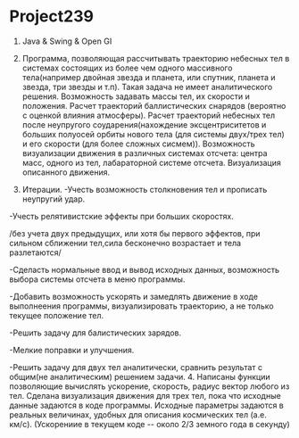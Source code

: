 # Project239
1. Java &amp; Swing &amp; Open GI  

2. Программа, позволяющая рассчитывать траекторию небесных тел в системах состоящих из более чем одного массивного 
тела(например двойная звезда и планета, или спутник, планета и звезда, три звезды и т.п). Такая задача не имеет аналитического решения. 
Возможность задавать массы тел, их скорости и положения.
Расчет траекторий баллистических снарядов (вероятно с оценкой влияния атмосферы).
Расчет траекторий небесных тел после неупругого соударения(нахождение эксцентриситетов и больших полуосей орбиты нового тела (для системы двух/трех тел)
и его скорости (для более сложных сисмем)).
Возможность визуализации движения в различных системах отсчета: центра масс, одного из тел, лабараторной системе отсчета.
Визуализация описанного движения.   

3. Итерации.
-Учесть возможность столкновения тел и прописать неупругий удар.

-Учесть релятивистские эффекты при больших скоростях.

/без учета двух предыдущих, или хотя бы первого эффектов, при сильном сближении тел,сила бесконечно возрастает и тела разлетаются/

-Сделасть нормальные ввод и вывод исходных данных, возможность выбора системы отсчета в меню программы.

-Добавить возможность ускорять и замедлять движение в ходе выполнеения программы, визуализировать траекторию, а не только текущее положение тел.

-Решить задачу для балистических зарядов.

-Мелкие поправки и улучшения.

-Решить задачу для двух тел аналитически, сравнить результат с общим(не аналитическим)  решением задачи.
4. Написаны функции позволяющие вычислять ускорение, скорость, радиус вектор любого из тел. Сделана визуализация движения для трех тел, пока что 
исходные данные задаются в коде программы. Исходные параметры задаются в реальных величинах, удобных для описания космических тел (а.е.  км/c).
(Ускорениие в текущем коде -- около 2/3 земного года в секунду)
